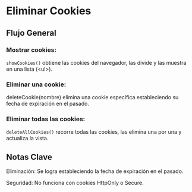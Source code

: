 # Eliminar Cookies

## Flujo General

### Mostrar cookies:

`showCookies()` obtiene las cookies del navegador, las divide y las muestra en una lista (\<ul>\).

### Eliminar una cookie:

deleteCookie(nombre) elimina una cookie específica estableciendo su fecha de expiración en el pasado.

### Eliminar todas las cookies:

`deleteAllCookies()` recorre todas las cookies, las elimina una por una y actualiza la vista.

## Notas Clave
Eliminación: Se logra estableciendo la fecha de expiración en el pasado.

Seguridad: No funciona con cookies HttpOnly o Secure.
